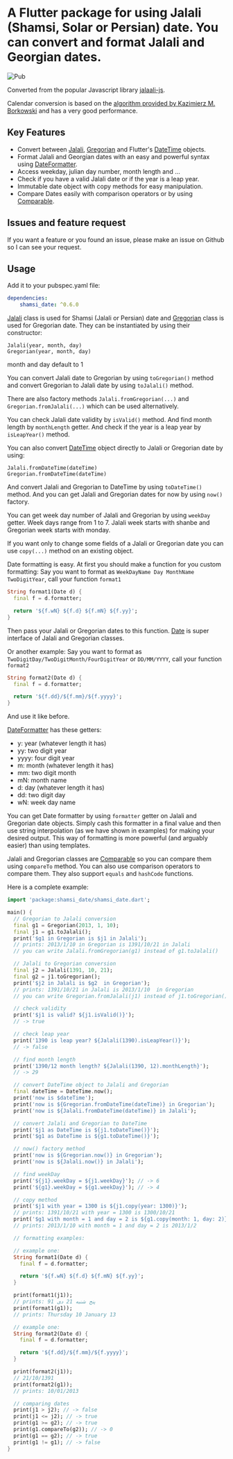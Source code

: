 # A Flutter package for using Jalali (Shamsi, Solar or Persian) date. You can convert and format Jalali and Georgian dates.

![Pub](https://img.shields.io/pub/v/shamsi_date.svg?color=blue)

Converted from the popular Javascript library [jalaali-js](https://github.com/jalaali/jalaali-js).

Calendar conversion is based on the [algorithm provided by Kazimierz M. Borkowski](http://www.astro.uni.torun.pl/~kb/Papers/EMP/PersianC-EMP.htm) and has a very good performance.

## Key Features
- Convert between [Jalali][], [Gregorian][] and Flutter's [DateTime][] objects.
- Format Jalali and Georgian dates with an easy and powerful syntax using [DateFormatter][].
- Access weekday, julian day number, month length and ...
- Check if you have a valid Jalali date or if the year is a leap year.
- Immutable date object with copy methods for easy manipulation.
- Compare Dates easily with comparison operators or by using [Comparable][].

## Issues and feature request
If you want a feature or you found an issue,
please make an issue on Github so I can see your request.

## Usage

Add it to your pubspec.yaml file:

```yaml
dependencies:
    shamsi_date: ^0.6.0
```

[Jalali][] class is used for Shamsi (Jalali or Persian) date and [Gregorian][] class is used for Gregorian date.
They can be instantiated by using their constructor:
```
Jalali(year, month, day)
Gregorian(year, month, day)
```
month and day default to 1

You can convert Jalali date to Gregorian by using `toGregorian()` method and convert Gregorian to Jalali date by using `toJalali()` method.

There are also factory methods `Jalali.fromGregorian(...)` and `Gregorian.fromJalali(...)` which can be used alternatively.

You can check Jalali date validity by `isValid()` method.
And find month length by `monthLength` getter.
And check if the year is a leap year by `isLeapYear()` method.

You can also convert [DateTime][] object directly to Jalali or Gregorian date by using:
```
Jalali.fromDateTime(dateTime)
Gregorian.fromDateTime(dateTime)
```
And convert Jalali and Gregorian to DateTime by using `toDateTime()` method. 
And you can get Jalali and Gregorian dates for now by using `now()` factory.

You can get week day number of Jalali and Gregorian by using `weekDay` getter.
Week days range from 1 to 7.
Jalali week starts with shanbe and Gregorian week starts with monday.

If you want only to change some fields of a Jalali or Gregorian date you can use `copy(...)` method on an existing object.

Date formatting is easy. At first you should make a function for you custom formatting:
Say you want to format as `WeekDayName Day MonthName TwoDigitYear`, call your function `format1`
```dart
String format1(Date d) {
  final f = d.formatter;

  return '${f.wN} ${f.d} ${f.mN} ${f.yy}';
}
```
Then pass your Jalali or Gregorian dates to this function.
[Date][] is super interface of Jalali and Gregorian classes.

Or another example:
Say you want to format as `TwoDigitDay/TwoDigitMonth/FourDigitYear` or `DD/MM/YYYY`, call your function `format2`
```dart
String format2(Date d) {
  final f = d.formatter;

  return '${f.dd}/${f.mm}/${f.yyyy}';
}
```
And use it like before.

[DateFormatter][] has these getters:
- y: year (whatever length it has)
- yy: two digit year
- yyyy: four digit year
- m: month (whatever length it has)
- mm: two digit month
- mN: month name
- d: day (whatever length it has)
- dd: two digit day
- wN: week day name

You can get Date formatter by using `formatter` getter on Jalali and Gregorian date objects.
Simply cash this formatter in a final value and then use string interpolation (as we have shown in examples) for making your desired output.
This way of formatting is more powerful (and arguably easier) than using templates.

Jalali and Gregorian classes are [Comparable][] so you can compare them using `compareTo` method.
You can also use comparison operators to compare them.
They also support `equals` and `hashCode` functions.

Here is a complete example:

```dart
import 'package:shamsi_date/shamsi_date.dart';

main() {
  // Gregorian to Jalali conversion
  final g1 = Gregorian(2013, 1, 10);
  final j1 = g1.toJalali();
  print('$g1 in Gregorian is $j1 in Jalali');
  // prints: 2013/1/10 in Gregorian is 1391/10/21 in Jalali
  // you can write Jalali.fromGregorian(g1) instead of g1.toJalali()

  // Jalali to Gregorian conversion
  final j2 = Jalali(1391, 10, 21);
  final g2 = j1.toGregorian();
  print('$j2 in Jalali is $g2  in Gregorian');
  // prints: 1391/10/21 in Jalali is 2013/1/10  in Gregorian
  // you can write Gregorian.fromJalali(j1) instead of j1.toGregorian()

  // check validity
  print('$j1 is valid? ${j1.isValid()}');
  // -> true

  // check leap year
  print('1390 is leap year? ${Jalali(1390).isLeapYear()}');
  // -> false

  // find month length
  print('1390/12 month length? ${Jalali(1390, 12).monthLength}');
  // -> 29

  // convert DateTime object to Jalali and Gregorian
  final dateTime = DateTime.now();
  print('now is $dateTime');
  print('now is ${Gregorian.fromDateTime(dateTime)} in Gregorian');
  print('now is ${Jalali.fromDateTime(dateTime)} in Jalali');

  // convert Jalali and Gregorian to DateTime
  print('$j1 as DateTime is ${j1.toDateTime()}');
  print('$g1 as DateTime is ${g1.toDateTime()}');

  // now() factory method
  print('now is ${Gregorian.now()} in Gregorian');
  print('now is ${Jalali.now()} in Jalali');

  // find weekDay
  print('${j1}.weekDay = ${j1.weekDay}'); // -> 6
  print('${g1}.weekDay = ${g1.weekDay}'); // -> 4

  // copy method
  print('$j1 with year = 1300 is ${j1.copy(year: 1300)}');
  // prints: 1391/10/21 with year = 1300 is 1300/10/21
  print('$g1 with month = 1 and day = 2 is ${g1.copy(month: 1, day: 2)}');
  // prints: 2013/1/10 with month = 1 and day = 2 is 2013/1/2

  // formatting examples:

  // example one:
  String format1(Date d) {
    final f = d.formatter;

    return '${f.wN} ${f.d} ${f.mN} ${f.yy}';
  }

  print(format1(j1));
  // prints: پنج شنبه 21 دی 91
  print(format1(g1));
  // prints: Thursday 10 January 13

  // example one:
  String format2(Date d) {
    final f = d.formatter;

    return '${f.dd}/${f.mm}/${f.yyyy}';
  }

  print(format2(j1));
  // 21/10/1391
  print(format2(g1));
  // prints: 10/01/2013

  // comparing dates
  print(j1 > j2); // -> false
  print(j1 <= j2); // -> true
  print(g1 >= g2); // -> true
  print(g1.compareTo(g2)); // -> 0
  print(g1 == g2); // -> true
  print(g1 != g1); // -> false
}
```

[Jalali]: https://pub.dartlang.org/documentation/shamsi_date/latest/shamsi_date/Jalali-class.html
[Gregorian]: https://pub.dartlang.org/documentation/shamsi_date/latest/shamsi_date/Gregorian-class.html
[DateTime]: https://docs.flutter.io/flutter/dart-core/DateTime-class.html
[Date]: https://pub.dartlang.org/documentation/shamsi_date/latest/shamsi_date/Date-class.html
[DateFormatter]: https://pub.dartlang.org/documentation/shamsi_date/latest/shamsi_date/DateFormatter-class.html
[Comparable]: https://docs.flutter.io/flutter/dart-core/Comparable-class.html
